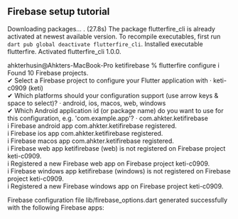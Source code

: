 ## Firebase setup tutorial

Downloading packages... . (27.8s)
The package flutterfire_cli is already activated at newest available version.
To recompile executables, first run `dart pub global deactivate flutterfire_cli`.
Installed executable flutterfire.
Activated flutterfire_cli 1.0.0.

ahkterhusin@Ahkters-MacBook-Pro ketifirebase % flutterfire configure
i Found 10 Firebase projects.                                                                                                                                                                                
✔ Select a Firebase project to configure your Flutter application with · keti-c0909 (keti)                                                                                                                   
✔ Which platforms should your configuration support (use arrow keys & space to select)? · android, ios, macos, web, windows                                                                                  
✔ Which Android application id (or package name) do you want to use for this configuration, e.g. 'com.example.app'? · com.ahkter.ketifirebase                                                                
i Firebase android app com.ahkter.ketifirebase registered.                                                                                                                                                   
i Firebase ios app com.ahkter.ketifirebase registered.                                                                                                                                                       
i Firebase macos app com.ahkter.ketifirebase registered.                                                                                                                                                     
i Firebase web app ketifirebase (web) is not registered on Firebase project keti-c0909.                                                                                                                      
i Registered a new Firebase web app on Firebase project keti-c0909.                                                                                                                                          
i Firebase windows app ketifirebase (windows) is not registered on Firebase project keti-c0909.                                                                                                              
i Registered a new Firebase windows app on Firebase project keti-c0909.                                                                                                                                      

Firebase configuration file lib/firebase_options.dart generated successfully with the following Firebase apps:
